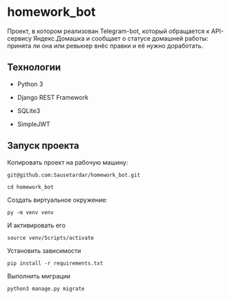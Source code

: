 # homework_bot
Проект, в котором реализован Telegram-bot, который обращается к API-сервису Яндекс.Домашка и сообщает о статусе домашней работы: принята ли она или ревьюер внёс правки и её нужно доработать.
## Технологии
* Python 3

* Django REST Framework

* SQLite3

* SimpleJWT

## Запуск проекта

Копировать проект на рабочую машину:
```
git@github.com:Sausetardar/homework_bot.git
```

```
cd homework_bot
```
Создать виртуальное окружение:
```
py -m venv venv
```
И активировать его
```
source venv/Scripts/activate
```
Установить зависимости
```
pip install -r requirements.txt
```
Выполнить миграции
```
python3 manage.py migrate
```
